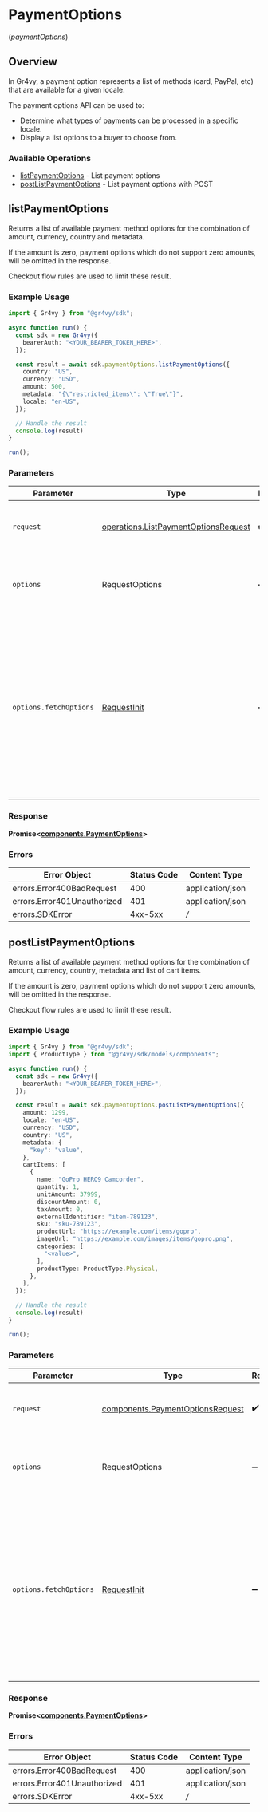 # PaymentOptions
(*paymentOptions*)

## Overview

In Gr4vy, a payment option represents a list of methods (card, PayPal,
etc) that are available for a given locale.

The payment options API can be used to:

* Determine what types of payments can be processed in a specific locale.
* Display a list options to a buyer to choose from.

### Available Operations

* [listPaymentOptions](#listpaymentoptions) - List payment options
* [postListPaymentOptions](#postlistpaymentoptions) - List payment options with POST

## listPaymentOptions

Returns a list of available payment method options for the combination of
amount, currency, country and metadata.

If the amount is zero, payment options which do not support zero amounts,
will be omitted in the response.

Checkout flow rules are used to limit these result.

### Example Usage

```typescript
import { Gr4vy } from "@gr4vy/sdk";

async function run() {
  const sdk = new Gr4vy({
    bearerAuth: "<YOUR_BEARER_TOKEN_HERE>",
  });

  const result = await sdk.paymentOptions.listPaymentOptions({
    country: "US",
    currency: "USD",
    amount: 500,
    metadata: "{\"restricted_items\": \"True\"}",
    locale: "en-US",
  });

  // Handle the result
  console.log(result)
}

run();
```

### Parameters

| Parameter                                                                                                                                                                      | Type                                                                                                                                                                           | Required                                                                                                                                                                       | Description                                                                                                                                                                    |
| ------------------------------------------------------------------------------------------------------------------------------------------------------------------------------ | ------------------------------------------------------------------------------------------------------------------------------------------------------------------------------ | ------------------------------------------------------------------------------------------------------------------------------------------------------------------------------ | ------------------------------------------------------------------------------------------------------------------------------------------------------------------------------ |
| `request`                                                                                                                                                                      | [operations.ListPaymentOptionsRequest](../../models/operations/listpaymentoptionsrequest.md)                                                                                   | :heavy_check_mark:                                                                                                                                                             | The request object to use for the request.                                                                                                                                     |
| `options`                                                                                                                                                                      | RequestOptions                                                                                                                                                                 | :heavy_minus_sign:                                                                                                                                                             | Used to set various options for making HTTP requests.                                                                                                                          |
| `options.fetchOptions`                                                                                                                                                         | [RequestInit](https://developer.mozilla.org/en-US/docs/Web/API/Request/Request#options)                                                                                        | :heavy_minus_sign:                                                                                                                                                             | Options that are passed to the underlying HTTP request. This can be used to inject extra headers for examples. All `Request` options, except `method` and `body`, are allowed. |


### Response

**Promise<[components.PaymentOptions](../../models/components/paymentoptions.md)>**
### Errors

| Error Object                | Status Code                 | Content Type                |
| --------------------------- | --------------------------- | --------------------------- |
| errors.Error400BadRequest   | 400                         | application/json            |
| errors.Error401Unauthorized | 401                         | application/json            |
| errors.SDKError             | 4xx-5xx                     | */*                         |

## postListPaymentOptions

Returns a list of available payment method options for the combination of
amount, currency, country, metadata and list of cart items.

If the amount is zero, payment options which do not support zero amounts,
will be omitted in the response.

Checkout flow rules are used to limit these result.

### Example Usage

```typescript
import { Gr4vy } from "@gr4vy/sdk";
import { ProductType } from "@gr4vy/sdk/models/components";

async function run() {
  const sdk = new Gr4vy({
    bearerAuth: "<YOUR_BEARER_TOKEN_HERE>",
  });

  const result = await sdk.paymentOptions.postListPaymentOptions({
    amount: 1299,
    locale: "en-US",
    currency: "USD",
    country: "US",
    metadata: {
      "key": "value",
    },
    cartItems: [
      {
        name: "GoPro HERO9 Camcorder",
        quantity: 1,
        unitAmount: 37999,
        discountAmount: 0,
        taxAmount: 0,
        externalIdentifier: "item-789123",
        sku: "sku-789123",
        productUrl: "https://example.com/items/gopro",
        imageUrl: "https://example.com/images/items/gopro.png",
        categories: [
          "<value>",
        ],
        productType: ProductType.Physical,
      },
    ],
  });

  // Handle the result
  console.log(result)
}

run();
```

### Parameters

| Parameter                                                                                                                                                                      | Type                                                                                                                                                                           | Required                                                                                                                                                                       | Description                                                                                                                                                                    |
| ------------------------------------------------------------------------------------------------------------------------------------------------------------------------------ | ------------------------------------------------------------------------------------------------------------------------------------------------------------------------------ | ------------------------------------------------------------------------------------------------------------------------------------------------------------------------------ | ------------------------------------------------------------------------------------------------------------------------------------------------------------------------------ |
| `request`                                                                                                                                                                      | [components.PaymentOptionsRequest](../../models/components/paymentoptionsrequest.md)                                                                                           | :heavy_check_mark:                                                                                                                                                             | The request object to use for the request.                                                                                                                                     |
| `options`                                                                                                                                                                      | RequestOptions                                                                                                                                                                 | :heavy_minus_sign:                                                                                                                                                             | Used to set various options for making HTTP requests.                                                                                                                          |
| `options.fetchOptions`                                                                                                                                                         | [RequestInit](https://developer.mozilla.org/en-US/docs/Web/API/Request/Request#options)                                                                                        | :heavy_minus_sign:                                                                                                                                                             | Options that are passed to the underlying HTTP request. This can be used to inject extra headers for examples. All `Request` options, except `method` and `body`, are allowed. |


### Response

**Promise<[components.PaymentOptions](../../models/components/paymentoptions.md)>**
### Errors

| Error Object                | Status Code                 | Content Type                |
| --------------------------- | --------------------------- | --------------------------- |
| errors.Error400BadRequest   | 400                         | application/json            |
| errors.Error401Unauthorized | 401                         | application/json            |
| errors.SDKError             | 4xx-5xx                     | */*                         |
